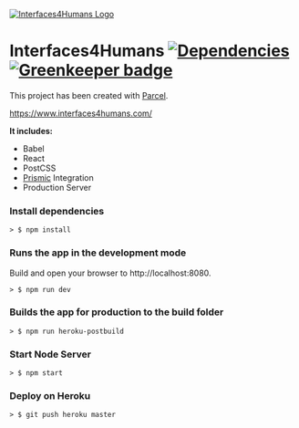 [![Interfaces4Humans Logo](https://i.imgur.com/l5w3sBi.png)](https://www.interfaces4humans.com/)

# Interfaces4Humans [![Dependencies](https://david-dm.org/luangjokaj/i4h.svg)](https://david-dm.org/luangjokaj/i4h) [![Greenkeeper badge](https://badges.greenkeeper.io/luangjokaj/i4h.svg)](https://greenkeeper.io/)
This project has been created with [Parcel](https://parceljs.org/).

https://www.interfaces4humans.com/

**It includes:**
- Babel
- React
- PostCSS
- [Prismic](https://prismic.io/) Integration
- Production Server

### Install dependencies
```
> $ npm install
```

### Runs the app in the development mode
Build and open your browser to http://localhost:8080.
```
> $ npm run dev
```

### Builds the app for production to the build folder
```
> $ npm run heroku-postbuild
```

### Start Node Server
```
> $ npm start
```

### Deploy on Heroku
```
> $ git push heroku master
```
